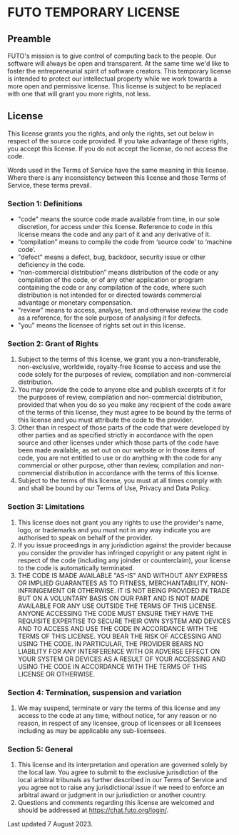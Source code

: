 # FUTO TEMPORARY LICENSE

## Preamble

FUTO's mission is to give control of computing back to the people. Our software will always be open and transparent. At the same time we'd like to foster the entrepreneurial spirit of software creators. This temporary license is intended to protect our intellectual property while we work towards a more open and permissive license. This license is subject to be replaced with one that will grant you more rights, not less.

## License

This license grants you the rights, and only the rights, set out below in respect of the source code provided. If you take advantage of these rights, you accept this license. If you do not accept the license, do not access the code.

Words used in the Terms of Service have the same meaning in this license. Where there is any inconsistency between this license and those Terms of Service, these terms prevail.

### Section 1: Definitions
- "code" means the source code made available from time, in our sole discretion, for access under this license. Reference to code in this license means the code and any part of it and any derivative of it.
- “compilation” means to compile the code from ‘source code’ to ‘machine code’.
- "defect" means a defect, bug, backdoor, security issue or other deficiency in the code.
- “non-commercial distribution” means distribution of the code or any compilation of the code, or of any other application or program containing the code or any compilation of the code, where such distribution is not intended for or directed towards commercial advantage or monetary compensation.
- "review" means to access, analyse, test and otherwise review the code as a reference, for the sole purpose of analysing it for defects.
- "you" means the licensee of rights set out in this license.

### Section 2: Grant of Rights
1. Subject to the terms of this license, we grant you a non-transferable, non-exclusive, worldwide, royalty-free license to access and use the code solely for the purposes of review, compilation and non-commercial distribution.
2. You may provide the code to anyone else and publish excerpts of it for the purposes of review, compilation and non-commercial distribution, provided that when you do so you make any recipient of the code aware of the terms of this license, they must agree to be bound by the terms of this license and you must attribute the code to the provider.
3. Other than in respect of those parts of the code that were developed by other parties and as specified strictly in accordance with the open source and other licenses under which those parts of the code have been made available, as set out on our website or in those items of code, you are not entitled to use or do anything with the code for any commercial or other purpose, other than review, compilation and non-commercial distribution in accordance with the terms of this license.
4. Subject to the terms of this license, you must at all times comply with and shall be bound by our Terms of Use, Privacy and Data Policy.

### Section 3: Limitations
1. This license does not grant you any rights to use the provider's name, logo, or trademarks and you must not in any way indicate you are authorised to speak on behalf of the provider.
2. If you issue proceedings in any jurisdiction against the provider because you consider the provider has infringed copyright or any patent right in respect of the code (including any joinder or counterclaim), your license to the code is automatically terminated.
3. THE CODE IS MADE AVAILABLE "AS-IS" AND WITHOUT ANY EXPRESS OR IMPLIED GUARANTEES AS TO FITNESS, MERCHANTABILITY, NON-INFRINGEMENT OR OTHERWISE. IT IS NOT BEING PROVIDED IN TRADE BUT ON A VOLUNTARY BASIS ON OUR PART AND IS NOT MADE AVAILABLE FOR ANY USE OUTSIDE THE TERMS OF THIS LICENSE. ANYONE ACCESSING THE CODE MUST ENSURE THEY HAVE THE REQUISITE EXPERTISE TO SECURE THEIR OWN SYSTEM AND DEVICES AND TO ACCESS AND USE THE CODE IN ACCORDANCE WITH THE TERMS OF THIS LICENSE. YOU BEAR THE RISK OF ACCESSING AND USING THE CODE. IN PARTICULAR, THE PROVIDER BEARS NO LIABILITY FOR ANY INTERFERENCE WITH OR ADVERSE EFFECT ON YOUR SYSTEM OR DEVICES AS A RESULT OF YOUR ACCESSING AND USING THE CODE IN ACCORDANCE WITH THE TERMS OF THIS LICENSE OR OTHERWISE.

### Section 4: Termination, suspension and variation
1. We may suspend, terminate or vary the terms of this license and any access to the code at any time, without notice, for any reason or no reason, in respect of any licensee, group of licensees or all licensees including as may be applicable any sub-licensees.

### Section 5: General
1. This license and its interpretation and operation are governed solely by the local law. You agree to submit to the exclusive jurisdiction of the local arbitral tribunals as further described in our Terms of Service and you agree not to raise any jurisdictional issue if we need to enforce an arbitral award or judgment in our jurisdiction or another country.
2. Questions and comments regarding this license are welcomed and should be addressed at https://chat.futo.org/login/.

Last updated 7 August 2023.